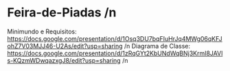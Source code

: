# Feira-de-Piadas /n

Minimundo e Requisitos: https://docs.google.com/presentation/d/1Osq3DU7bqFIuHrJq4MWg06qKFJohZ7V03MJJ46-U2As/edit?usp=sharing /n
Diagrama de Classe: https://docs.google.com/presentation/d/1zRqGYt2KbUNdWqBNj3KrmI8JAVls-KQzmWDwqazxgJ8/edit?usp=sharing /n
